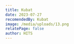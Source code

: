 ```yaml
---
title: Kubat
date: 2023-07-27
recomendedBy: Kubat
image: /media/uploads/13.png
relatePage: false
author: HITS
---
```

